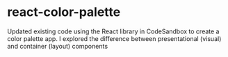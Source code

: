 # react-color-palette
Updated existing code using the React library in CodeSandbox to create a color palette app.
I explored the difference between presentational (visual) and container (layout) components
